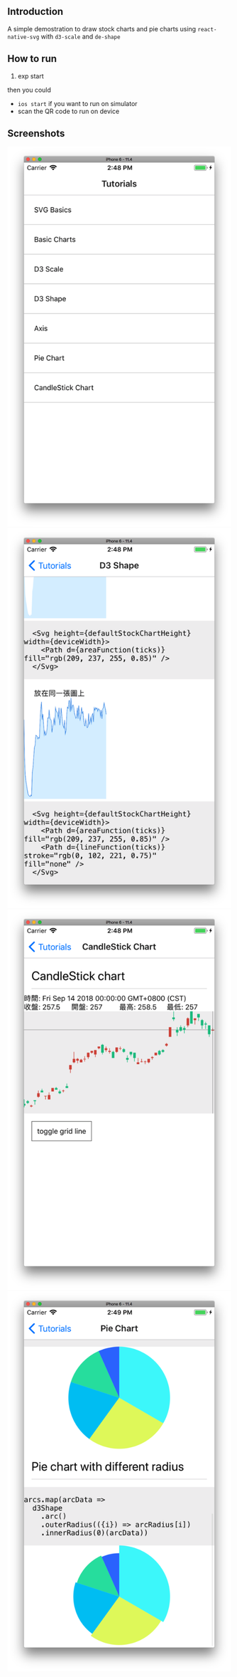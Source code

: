 ## Introduction

A simple demostration to draw stock charts and pie charts using `react-native-svg` with `d3-scale` and `de-shape`

## How to run

1. exp start

then you could
- `ios start` if you want to run on simulator
- scan the QR code to run on device

## Screenshots

![table of content](./screenshots/lists.png)
![stock chart](./screenshots/stockchart.png)
![candlestick chart](./screenshots/candlestickchart.png)
![pie chart](./screenshots/piechart.png)
